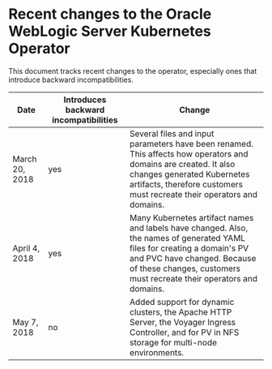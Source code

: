 # Recent changes to the Oracle WebLogic Server Kubernetes Operator

This document tracks recent changes to the operator, especially ones that introduce backward incompatibilities.

| Date | Introduces backward incompatibilities | Change |
| --- | --- | --- |
| March 20, 2018 | yes | Several files and input parameters have been renamed.  This affects how operators and domains are created.  It also changes generated Kubernetes artifacts, therefore customers must recreate their operators and domains.
| April 4, 2018 | yes | Many Kubernetes artifact names and labels have changed. Also, the names of generated YAML files for creating a domain's PV and PVC have changed.  Because of these changes, customers must recreate their operators and domains.
| May 7, 2018 | no | Added support for dynamic clusters, the Apache HTTP Server, the Voyager Ingress Controller, and for PV in NFS storage for multi-node environments.
